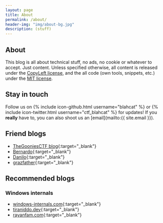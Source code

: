 ```yaml
---
layout: page
title: About
permalink: /about/
header-img: "img/about-bg.jpg"
description: (stuff)
---
```



## About ##

This blog is all about technical stuff, no ads, no cookie or whatever to accept. Just content.
Unless specified otherwise, all content is released under the [CopyLeft license](https://www.gnu.org/licenses/copyleft.en.html), and the all code (own tools, snippets, etc.) under the [MIT license](https://opensource.org/licenses/MIT).



## Stay in touch ##

Follow us on {% include icon-github.html username="blahcat" %} or {% include
icon-twitter.html username="ctf_blahcat" %} for updates! If you __really__ have
to, you can also shoot us an [email](mailto:{{ site.email }}).



## Friend blogs ##

  * [TheGooniesCTF blog](https://thegoonies.github.io/){:target="_blank"}
  * [Bernardo](https://w00tsec.blogspot.com/){:target="_blank"}
  * [Danilo](https://bugnotfound.com){:target="_blank"}
  * [grazfather](http://grazfather.github.io/){:target="_blank"}


## Recommended blogs ##

### Windows internals

  * [windows-internals.com](https://windows-internals.com/){:target="_blank"}
  * [tiraniddo.dev](https://tiraniddo.dev){:target="_blank"}
  * [rayanfam.com](https://rayanfam.com/){:target="_blank"}